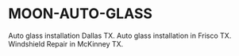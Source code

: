 # MOON-AUTO-GLASS
Auto glass installation Dallas TX. Auto glass installation in Frisco TX. Windshield Repair in McKinney TX.

